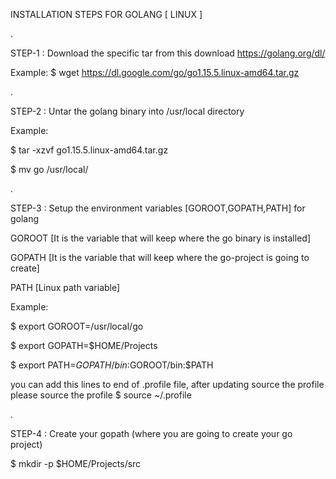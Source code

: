 INSTALLATION STEPS FOR GOLANG [ LINUX ]

.

STEP-1 : Download the specific tar from this download https://golang.org/dl/

Example:
$ wget https://dl.google.com/go/go1.15.5.linux-amd64.tar.gz

.





STEP-2 : Untar the golang binary into /usr/local directory

Example:

$ tar -xzvf go1.15.5.linux-amd64.tar.gz 

$ mv go /usr/local/

.


STEP-3 :  Setup the environment variables [GOROOT,GOPATH,PATH] for golang

GOROOT [It is the variable that will keep where the go binary is installed]

GOPATH [It is the variable that will keep where the go-project is going to create]

PATH [Linux path variable]




Example:

$ export GOROOT=/usr/local/go

$ export GOPATH=$HOME/Projects

$ export PATH=$GOPATH/bin:$GOROOT/bin:$PATH

you can add this lines to end of .profile file, after updating source the profile please source the profile
$ source ~/.profile

.

STEP-4 : Create your gopath (where you are going to create your go project)

$ mkdir -p $HOME/Projects/src
